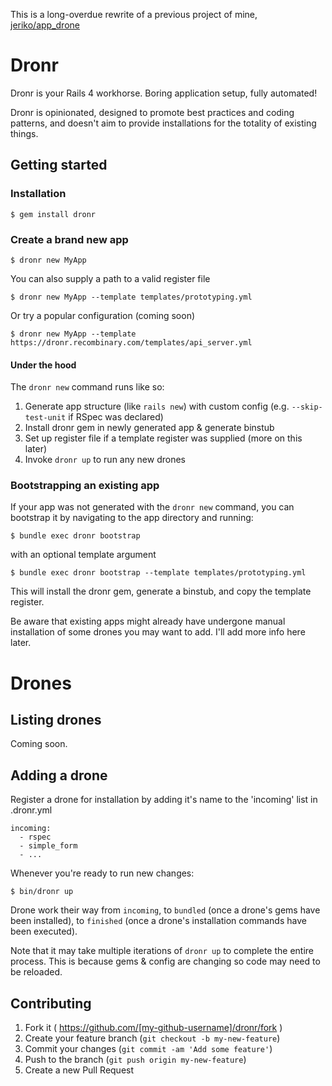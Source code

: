 This is a long-overdue rewrite of a previous project of mine, [jeriko/app_drone](https://github.com/jeriko/app_drone)

# Dronr

Dronr is your Rails 4 workhorse. Boring application setup, fully automated!

Dronr is opinionated, designed to promote best practices and coding patterns, and doesn't aim to provide installations for the totality of existing things.

## Getting started

### Installation

    $ gem install dronr

### Create a brand new app

    $ dronr new MyApp
 
You can also supply a path to a valid register file

    $ dronr new MyApp --template templates/prototyping.yml

Or try a popular configuration (coming soon)

    $ dronr new MyApp --template https://dronr.recombinary.com/templates/api_server.yml


#### Under the hood

The `dronr new` command runs like so:

1. Generate app structure (like `rails new`) with custom config (e.g. `--skip-test-unit` if RSpec was declared)
2. Install dronr gem in newly generated app & generate binstub
3. Set up register file if a template register was supplied (more on this later)
4. Invoke `dronr up` to run any new drones

### Bootstrapping an existing app

If your app was not generated with the `dronr new` command, you can bootstrap it by navigating to the app directory and running:

    $ bundle exec dronr bootstrap

with an optional template argument

    $ bundle exec dronr bootstrap --template templates/prototyping.yml

This will install the dronr gem, generate a binstub, and copy the template register.

Be aware that existing apps might already have undergone manual installation of some drones you may want to add. I'll add more info here later.


# Drones

## Listing drones

Coming soon.

## Adding a drone

Register a drone for installation by adding it's name to the 'incoming' list in .dronr.yml

    incoming:
      - rspec
      - simple_form
      - ...

Whenever you're ready to run new changes:

    $ bin/dronr up

Drone work their way from `incoming`, to `bundled` (once a drone's gems have been installed), to `finished` (once a drone's installation commands have been executed).

Note that it may take multiple iterations of `dronr up` to complete the entire process. This is because gems & config are changing so code may need to be reloaded.


## Contributing

1. Fork it ( https://github.com/[my-github-username]/dronr/fork )
2. Create your feature branch (`git checkout -b my-new-feature`)
3. Commit your changes (`git commit -am 'Add some feature'`)
4. Push to the branch (`git push origin my-new-feature`)
5. Create a new Pull Request
